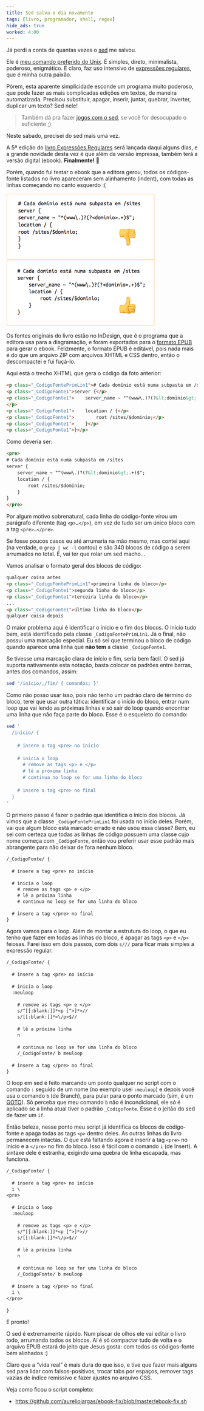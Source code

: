 ```yaml
---
title: Sed salva o dia novamente
tags: [livro, programador, shell, regex]
hide_ads: true
worked: 4:00
---
```


Já perdi a conta de quantas vezes o [sed](/sed/) me salvou.

Ele é [meu comando preferido do Unix](/blog/2009/07/03/10anos-sed/). É simples, direto, minimalista, poderoso, enigmático. E claro, faz uso intensivo de [expressões regulares](/regex/), que é minha outra paixão.

Pórem, esta aparente simplicidade esconde um programa muito poderoso, que pode fazer as mais complicadas edições em textos, de maneira automatizada. Precisou substituir, apagar, inserir, juntar, quebrar, inverter, duplicar um texto? Sed nele!

> Também dá pra fazer [jogos com o sed](/projects/sedsokoban/), se você for desocupado o suficiente ;)

Neste sábado, precisei do sed mais uma vez.

A 5ª edição do [livro Expressões Regulares](http://piazinho.com.br) será lançada daqui alguns dias, e a grande novidade desta vez é que além da versão impressa, também terá a versão digital (ebook). **Finalmente!** 🎉

Porém, quando fui testar o ebook que a editora gerou, todos os códigos-fonte listados no livro apareceram sem alinhamento (indent), com todas as linhas começando no canto esquerdo :(

![](/img/blog/ebook-align.png)

Os fontes originais do livro estão no InDesign, que é o programa que a editora usa para a diagramação, e foram exportados para o [formato EPUB](https://en.wikipedia.org/wiki/EPUB) para gerar o ebook. Felizmente, o formato EPUB é editável, pois nada mais é do que um arquivo ZIP com arquivos XHTML e CSS dentro, então o descompactei e fui fuçá-lo.

Aqui está o trecho XHTML que gera o código da foto anterior:

```html
<p class="_CodigoFontePrimLin1"># Cada domínio está numa subpasta em /sites</p>
<p class="_CodigoFonte1">server {</p>
<p class="_CodigoFonte1">    server_name ~ "^(www\.)?(?&lt;dominio&gt;.+)$";
</p>
<p class="_CodigoFonte1">    location / {</p>
<p class="_CodigoFonte1">        root /sites/$dominio;</p>
<p class="_CodigoFonte1">    }</p>
<p class="_CodigoFonte1">}</p>
```

Como deveria ser:

```html
<pre>
# Cada domínio está numa subpasta em /sites
server {
    server_name ~ "^(www\.)?(?&lt;dominio&gt;.+)$";
    location / {
        root /sites/$dominio;
    }
}
</pre>
```

Por algum motivo sobrenatural, cada linha do código-fonte virou um parágrafo diferente (tag `<p>…</p>`), em vez de tudo ser um único bloco com a tag `<pre>…</pre>`.

Se fosse poucos casos eu até arrumaria na mão mesmo, mas contei aqui (na verdade, o `grep | wc -l` contou) e são 340 blocos de código a serem arrumados no total. É, vai ter que rolar um sed macho...

Vamos analisar o formato geral dos blocos de código:

```html
qualquer coisa antes
<p class="_CodigoFontePrimLin1">primeira linha do bloco</p>
<p class="_CodigoFonte1">segunda linha do bloco</p>
<p class="_CodigoFonte1">terceira linha do bloco</p>
...
<p class="_CodigoFonte1">última linha do bloco</p>
qualquer coisa depois
```

O maior problema aqui é identificar o início e o fim dos blocos. O início tudo bem, está identificado pela classe `_CodigoFontePrimLin1`. Já o final, não possui uma marcação especial. Eu só sei que terminou o bloco de código quando aparece uma linha que **não tem** a classe `_CodigoFonte1`.

Se tivesse uma marcação clara de início e fim, seria bem fácil. O sed já suporta nativamente esta notação, basta colocar os padrões entre barras, antes dos comandos, assim:

```bash
sed '/início/,/fim/ { comandos; }'
```

Como não posso usar isso, pois não tenho um padrão claro de término do bloco, terei que usar outra tática: identificar o início do bloco, entrar num loop que vai lendo as próximas linhas e só sair do loop quando encontrar uma linha que não faça parte do bloco. Esse é o esqueleto do comando:

```bash
sed '
  /início/ {

    # insere a tag <pre> no início

    # inicia o loop
      # remove as tags <p> e </p>
      # lê a próxima linha
      # continua no loop se for uma linha do bloco

    # insere a tag <pre> no final
  }
'
```

O primeiro passo é fazer o padrão que identifica o ínicio dos blocos. Já vimos que a classe `_CodigoFontePrimLin1` foi usada no início deles. Porém, vai que algum bloco está marcado errado e não usou essa classe? Bem, eu sei com certeza que todas as linhas de código possuem uma classe cujo nome começa com `_CodigoFonte`, então vou preferir usar esse padrão mais abrangente para não deixar de fora nenhum bloco.

```
/_CodigoFonte/ {

  # insere a tag <pre> no início

  # inicia o loop
    # remove as tags <p> e </p>
    # lê a próxima linha
    # continua no loop se for uma linha do bloco

  # insere a tag </pre> no final
}
```

Agora vamos para o loop. Além de montar a estrutura do loop, o que eu tenho que fazer em todas as linhas do bloco, é apagar as tags `<p>` e `</p>` feiosas. Farei isso em dois passos, com dois `s///` para ficar mais simples a expressão regular.

```
/_CodigoFonte/ {

  # insere a tag <pre> no início

  # inicia o loop
  :meuloop

    # remove as tags <p> e </p>
    s/^[[:blank:]]*<p [^>]*>//
    s/[[:blank:]]*<\/p>$//

    # lê a próxima linha
    n

    # continua no loop se for uma linha do bloco
    /_CodigoFonte/ b meuloop

  # insere a tag </pre> no final
}
```

O loop em sed é feito marcando um ponto qualquer no script com o comando `:` seguido de um nome (no exemplo usei `:meuloop`) e depois você usa o comando `b` (de Branch), para pular para o ponto marcado (sim, é um [GOTO](https://en.wikipedia.org/wiki/Goto)). Só perceba que meu comando `b` não é incondicional, ele só é aplicado se a linha atual tiver o padrão `_CodigoFonte`. Esse é o jeitão do sed de fazer um `if`.

Então beleza, nesse ponto meu script já identifica os blocos de código-fonte e apaga todas as tags `<p>` dentro deles. As outras linhas do livro permanecem intactas. O que está faltando agora é inserir a tag `<pre>` no início e a `</pre>` no fim do bloco. Isso é fácil com o comando `i` (de Insert). A sintaxe dele é estranha, exigindo uma quebra de linha escapada, mas funciona.

```
/_CodigoFonte/ {

  # insere a tag <pre> no início
  i \
<pre>

  # inicia o loop
  :meuloop

    # remove as tags <p> e </p>
    s/^[[:blank:]]*<p [^>]*>//
    s/[[:blank:]]*<\/p>$//

    # lê a próxima linha
    n

    # continua no loop se for uma linha do bloco
    /_CodigoFonte/ b meuloop

  # insere a tag </pre> no final
  i \
</pre>

}
```

E pronto!

O sed é extremamente rápido. Num piscar de olhos ele vai editar o livro todo, arrumando todos os blocos. Aí é só compactar tudo de volta e o arquivo EPUB estará do jeito que Jesus gosta: com todos os códigos-fonte bem alinhados :)

Claro que a “vida real” é mais dura do que isso, e tive que fazer mais alguns sed para lidar com falsos-positivos, trocar tabs por espaços, remover tags vazias de índice remissivo e fazer ajustes no arquivo CSS.

Veja como ficou o script completo:

* https://github.com/aureliojargas/ebook-fix/blob/master/ebook-fix.sh

